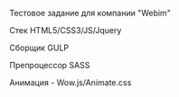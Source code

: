 
Тестовое задание для компании "Webim"

Стек HTML5/CSS3/JS/Jquery

Сборщик GULP

Препроцессор SASS

Анимация - Wow.js/Animate.css
